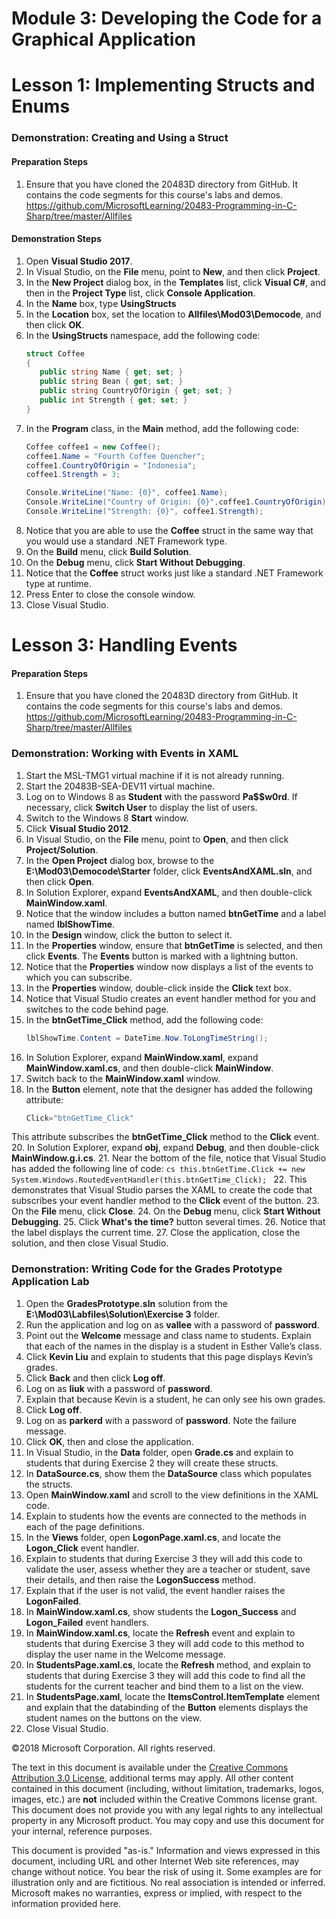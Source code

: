 # Module 3:  Developing the Code for a Graphical Application

# Lesson 1:  Implementing Structs and Enums

### Demonstration: Creating and Using a Struct

#### Preparation Steps

1. Ensure that you have cloned the 20483D directory from GitHub. It contains the code segments for this course's labs and demos. https://github.com/MicrosoftLearning/20483-Programming-in-C-Sharp/tree/master/Allfiles


#### Demonstration Steps

1.  Open **Visual Studio 2017**.
2.  In Visual Studio, on the **File** menu, point to **New**, and then click
    **Project**.
3.  In the **New Project** dialog box, in the **Templates** list, click **Visual
    C\#**, and then in the **Project Type** list, click **Console Application**.
4.  In the **Name** box, type **UsingStructs**
5.  In the **Location** box, set the location to **Allfiles\\Mod03\\Democode**, and
    then click **OK**.
6.  In the **UsingStructs** namespace, add the following code:
    ```cs
    struct Coffee
    {
       public string Name { get; set; }
       public string Bean { get; set; }
       public string CountryOfOrigin { get; set; }
       public int Strength { get; set; } 
    }
    ```
7.	In the **Program** class, in the **Main** method, add the following code:
    ```cs
    Coffee coffee1 = new Coffee();
    coffee1.Name = "Fourth Coffee Quencher";
    coffee1.CountryOfOrigin = "Indonesia";
    coffee1.Strength = 3;

    Console.WriteLine("Name: {0}", coffee1.Name);
    Console.WriteLine("Country of Origin: {0}",coffee1.CountryOfOrigin);
    Console.WriteLine("Strength: {0}", coffee1.Strength);
    ```
8.  Notice that you are able to use the **Coffee** struct in the same way that
    you would use a standard .NET Framework type.
9.  On the **Build** menu, click **Build Solution**.
10.  On the **Debug** menu, click **Start Without Debugging**.
11.  Notice that the **Coffee** struct works just like a standard .NET Framework
    type at runtime.
12.  Press Enter to close the console window.
13.  Close Visual Studio.



# Lesson 3:  Handling Events

#### Preparation Steps

1. Ensure that you have cloned the 20483D directory from GitHub. It contains the code segments for this course's labs and demos. https://github.com/MicrosoftLearning/20483-Programming-in-C-Sharp/tree/master/Allfiles

### Demonstration: Working with Events in XAML

1.  Start the MSL-TMG1 virtual machine if it is not already running.
2.  Start the 20483B-SEA-DEV11 virtual machine.
3.  Log on to Windows 8 as **Student** with the password **Pa\$\$w0rd**. If
    necessary, click **Switch User** to display the list of users.
4.  Switch to the Windows 8 **Start** window.
5.  Click **Visual Studio 2012**.
6.  In Visual Studio, on the **File** menu, point to **Open**, and then click
    **Project/Solution**.
7.  In the **Open Project** dialog box, browse to the
    **E:\\Mod03\\Democode\\Starter** folder, click **EventsAndXAML.sln**, and
    then click **Open**.
8.  In Solution Explorer, expand **EventsAndXAML**, and then double-click
    **MainWindow.xaml**.
9.  Notice that the window includes a button named **btnGetTime** and a label
    named **lblShowTime**.
10. In the **Design** window, click the button to select it.
11. In the **Properties** window, ensure that **btnGetTime** is selected, and
    then click **Events**. The **Events** button is marked with a lightning
    button.
12. Notice that the **Properties** window now displays a list of the events to
    which you can subscribe.
13. In the **Properties** window, double-click inside the **Click** text box.
14. Notice that Visual Studio creates an event handler method for you and
    switches to the code behind page.
15. In the **btnGetTime_Click** method, add the following code:
    ```cs
    lblShowTime.Content = DateTime.Now.ToLongTimeString();
    ```
16. In Solution Explorer, expand **MainWindow.xaml**, expand
    **MainWindow.xaml.cs**, and then double-click **MainWindow**.
17. Switch back to the **MainWindow.xaml** window.
18. In the **Button** element, note that the designer has added the following
    attribute:
    ```cs
    Click="btnGetTime_Click"
    ```
This attribute subscribes the **btnGetTime_Click** method to the **Click**
event.
20. In Solution Explorer, expand **obj**, expand **Debug**, and then
    double-click **MainWindow.g.i.cs**.
21. Near the bottom of the file, notice that Visual Studio has added the
    following line of code:
    ```cs
    this.btnGetTime.Click += new System.Windows.RoutedEventHandler(this.btnGetTime_Click);
    ```
22. This demonstrates that Visual Studio parses the XAML to create the code that
subscribes your event handler method to the **Click** event of the button.
23.  On the **File** menu, click **Close**.
24.  On the **Debug** menu, click **Start Without Debugging**.
25.  Click **What's the time?** button several times.
26.  Notice that the label displays the current time.
27.  Close the application, close the solution, and then close Visual Studio.


### Demonstration: Writing Code for the Grades Prototype Application Lab

1.  Open the **GradesPrototype.sln** solution from the
    **E:\\Mod03\\Labfiles\\Solution\\Exercise 3** folder.
2.  Run the application and log on as **vallee** with a password of
    **password**.
3.  Point out the **Welcome** message and class name to students. Explain that
    each of the names in the display is a student in Esther Valle’s class.
4.  Click **Kevin Liu** and explain to students that this page displays Kevin’s
    grades.
5.  Click **Back** and then click **Log off**.
6.  Log on as **liuk** with a password of **password**.
7.  Explain that because Kevin is a student, he can only see his own grades.
8.  Click **Log off**.
9.  Log on as **parkerd** with a password of **password**. Note the failure
    message.
10. Click **OK**, then and close the application.
11. In Visual Studio, in the **Data** folder, open **Grade.cs** and explain to
    students that during Exercise 2 they will create these structs.
12. In **DataSource.cs**, show them the **DataSource** class which populates the
    structs.
13. Open **MainWindow.xaml** and scroll to the view definitions in the XAML
    code.
14. Explain to students how the events are connected to the methods in each of
    the page definitions.
15. In the **Views** folder, open **LogonPage.xaml.cs**, and locate the
    **Logon_Click** event handler.
16. Explain to students that during Exercise 3 they will add this code to
    validate the user, assess whether they are a teacher or student, save their
    details, and then raise the **LogonSuccess** method.
17. Explain that if the user is not valid, the event handler raises the
    **LogonFailed**.
18. In **MainWindow.xaml.cs**, show students the **Logon_Success** and
    **Logon_Failed** event handlers.
19. In **MainWindow.xaml.cs**, locate the **Refresh** event and explain to
    students that during Exercise 3 they will add code to this method to display
    the user name in the Welcome message.
20. In **StudentsPage.xaml.cs**, locate the **Refresh** method, and explain to
    students that during Exercise 3 they will add this code to find all the
    students for the current teacher and bind them to a list on the view.
21. In **StudentsPage.xaml**, locate the **ItemsControl.ItemTemplate** element
    and explain that the databinding of the **Button** elements displays the
    student names on the buttons on the view.
22. Close Visual Studio.




©2018 Microsoft Corporation. All rights reserved.

The text in this document is available under the  [Creative Commons Attribution 3.0 License](https://creativecommons.org/licenses/by/3.0/legalcode), additional terms may apply. All other content contained in this document (including, without limitation, trademarks, logos, images, etc.) are  **not**  included within the Creative Commons license grant. This document does not provide you with any legal rights to any intellectual property in any Microsoft product. You may copy and use this document for your internal, reference purposes.

This document is provided &quot;as-is.&quot; Information and views expressed in this document, including URL and other Internet Web site references, may change without notice. You bear the risk of using it. Some examples are for illustration only and are fictitious. No real association is intended or inferred. Microsoft makes no warranties, express or implied, with respect to the information provided here.
